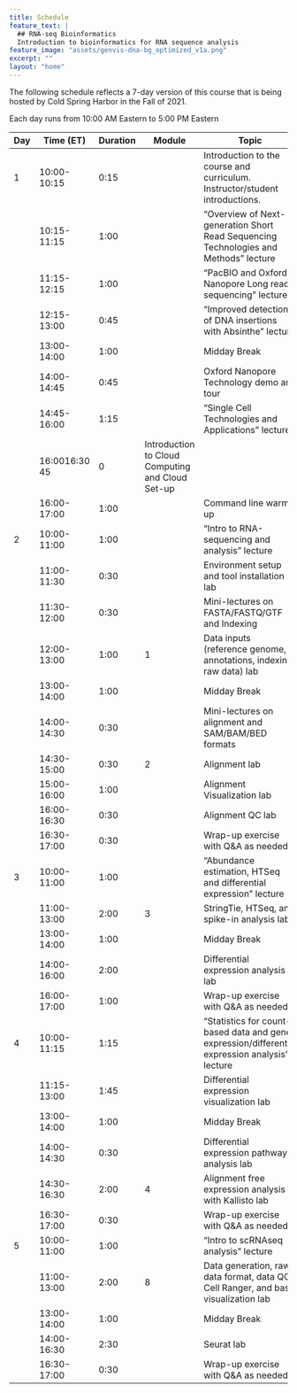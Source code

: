 ```yaml
---
title: Schedule
feature_text: |
  ## RNA-seq Bioinformatics
  Introduction to bioinformatics for RNA sequence analysis
feature_image: "assets/genvis-dna-bg_optimized_v1a.png"
excerpt: ""
layout: "home"
---
```


The following schedule reflects a 7-day version of this course that is being hosted by Cold Spring Harbor in the Fall of 2021.

Each day runs from 10:00 AM Eastern to 5:00 PM Eastern

| Day |  Time (ET)  | Duration | Module | Topic                                                                                         |
|-----|-------------|----------|--------|-----------------------------------------------------------------------------------------------|
|  1  | 10:00-10:15 | 0:15     |        | Introduction to the course and curriculum. Instructor/student introductions.                  |
|     | 10:15-11:15 | 1:00     |        | “Overview of Next-generation Short Read Sequencing Technologies and Methods” lecture          |
|     | 11:15-12:15 | 1:00     |        | “PacBIO and Oxford Nanopore Long read sequencing” lecture                                     |
|     | 12:15-13:00 | 0:45     |        | “Improved detection of DNA insertions with Absinthe” lecture                                  |
|     | 13:00-14:00 | 1:00     |        | Midday Break                                                                                  |
|     | 14:00-14:45 | 0:45     |        | Oxford Nanopore Technology demo and tour                                                      |
|     | 14:45-16:00 | 1:15     |        | “Single Cell Technologies and Applications” lecture                                           |
|     | 16:0016:30 45     | 0      | Introduction to Cloud Computing and Cloud Set-up                                              |
|     | 16:00-17:00 | 1:00     |        | Command line warm up                                                                          |
|  2  | 10:00-11:00 | 1:00     |        | “Intro to RNA-sequencing and analysis” lecture                                                |
|     | 11:00-11:30 | 0:30     |        | Environment setup and tool installation lab                                                   |
|     | 11:30-12:00 | 0:30     |        | Mini-lectures on FASTA/FASTQ/GTF and Indexing                                                 |
|     | 12:00-13:00 | 1:00     | 1      | Data inputs (reference genome, annotations, indexing, raw data) lab                           |
|     | 13:00-14:00 | 1:00     |        | Midday Break                                                                                  |
|     | 14:00-14:30 | 0:30     |        | Mini-lectures on alignment and SAM/BAM/BED formats                                            |
|     | 14:30-15:00 | 0:30     | 2      | Alignment lab                                                                                 |
|     | 15:00-16:00 | 1:00     |        | Alignment Visualization lab                                                                   |
|     | 16:00-16:30 | 0:30     |        | Alignment QC lab                                                                              |
|     | 16:30-17:00 | 0:30     |        | Wrap-up exercise with Q&A as needed                                                           |
|  3  | 10:00-11:00 | 1:00     |        | “Abundance estimation, HTSeq and differential expression” lecture                             |
|     | 11:00-13:00 | 2:00     | 3      | StringTie, HTSeq, and spike-in analysis lab                                                   |
|     | 13:00-14:00 | 1:00     |        | Midday Break                                                                                  |
|     | 14:00-16:00 | 2:00     |        | Differential expression analysis lab                                                          |
|     | 16:00-17:00 | 1:00     |        | Wrap-up exercise with Q&A as needed                                                           |
|  4  | 10:00-11:15 | 1:15     |        | “Statistics for count-based data and gene expression/differential expression analysis” lecture|
|     | 11:15-13:00 | 1:45     |        | Differential expression visualization lab                                                     |
|     | 13:00-14:00 | 1:00     |        | Midday Break                                                                                  |
|     | 14:00-14:30 | 0:30     |        | Differential expression pathway analysis lab                                                  |
|     | 14:30-16:30 | 2:00     | 4      | Alignment free expression analysis with Kallisto lab                                          |
|     | 16:30-17:00 | 0:30     |        | Wrap-up exercise with Q&A as needed                                                           |
|  5  | 10:00-11:00 | 1:00     |        | “Intro to scRNAseq analysis” lecture                                                          |
|     | 11:00-13:00 | 2:00     | 8      | Data generation, raw data format, data QC, Cell Ranger, and basic visualization lab           |
|     | 13:00-14:00 | 1:00     |        | Midday Break                                                                                  |
|     | 14:00-16:30 | 2:30     |        | Seurat lab                                                                                    |
|     | 16:30-17:00 | 0:30     |        | Wrap-up exercise with Q&A as needed                                                           |



